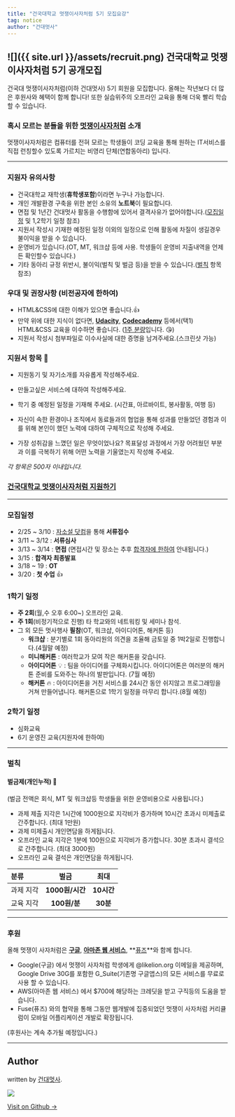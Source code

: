 ```yaml
---
title: "건국대학교 멋쟁이사자처럼 5기 모집요강"
tag: notice
author: "건대멋사"
---
```

![]({{ site.url }}/assets/recruit.png)
건국대학교 멋쟁이사자처럼 5기 공개모집
---
건국대 멋쟁이사자처럼(이하 건대멋사) 5기 회원을 모집합니다. 올해는 작년보다 더 많은 후원사와 혜택이 함께 합니다! 또한 실습위주의 오프라인 교육을 통해 더욱 빨리 학습할 수 있습니다.


### 혹시 모르는 분들을 위한 [멋쟁이사자처럼](http://likelion.net/) 소개

멋쟁이사자처럼은 컴퓨터를 전혀 모르는 학생들이 코딩 교육을 통해 원하는 IT서비스를 직접 런칭할수 있도록 가르치는 비영리 단체(연합동아리) 입니다.

---


### 지원자 유의사항
- 건국대학교 재학생(**휴학생포함**)이라면 누구나 가능합니다.
- 개인 개발환경 구축을 위한 본인 소유의 **노트북**이 필요합니다.
- 면접 및 1년간 건대멋사 활동을 수행함에 있어서 결격사유가 없어야합니다.([모집일정](#모집일정) 및 1,2학기 일정 참조)
- 지원서 작성시 기재한 예정된 일정 이외의 일정으로 인해 활동에 차질이 생길경우 불이익을 받을 수 있습니다.
- 운영비가 있습니다.(OT, MT, 워크샵 등에 사용. 학생들이 운영비 지출내역을 언제든 확인할수 있습니다.)
- 기타 동아리 규정 위반시, 불이익(벌칙 및 벌금 등)을 받을 수 있습니다.([벌칙](#벌칙) 항목 참조)

### 우대 및 권장사항 (비전공자에 한하여)
- HTML&CSS에 대한 이해가 있으면 좋습니다.:+1:
- 만약 위에 대한 지식이 없다면, **[Udacity](https://www.udacity.com/course/intro-to-html-and-css--ud304)**, **[Codecademy](https://www.codecademy.com/learn/web)** 등에서(택1) HTML&CSS 교육을 이수하면 좋습니다.
	(<u>1주 분량</u>입니다. :kissing_heart:)
- 지원서 작성시 첨부파일로 이수사실에 대한 증명을 남겨주세요.(스크린샷 가능)


### 지원서 항목 :memo:


- 지원동기 및 자기소개를 자유롭게 작성해주세요.

- 만들고싶은 서비스에 대하여 작성해주세요.

- 학기 중 예정된 일정을 기재해 주세요.
(시간표, 아르바이트, 봉사활동, 여행 등)

- 자신이 속한 환경이나 조직에서 동료들과의 협업을 통해 성과를 만들었던 경험과 이를 위해 본인이 했던 노력에 대하여 구체적으로 작성해 주세요.

- 가장 성취감을 느꼈던 일은 무엇이었나요? 목표달성 과정에서 가장 어려웠던 부분과 이를 극복하기 위해 어떤 노력을 기울였는지 작성해 주세요.

*각 항목은 500자 이내입니다.*

### [건국대학교 멋쟁이사자처럼 지원하기](http://jasoseol.com/)

---


### 모집일정
- 2/25 ~ 3/10 : [자소설 닷컴](http://jasoseol.com/)을 통해 **서류접수**
- 3/11 ~ 3/12 : **서류심사**
- 3/13 ~ 3/14 : **면접**
(면접시간 및 장소는 추후 <u>합격자에 한하여</u> 안내됩니다.)
- 3/15 : **합격자 최종발표**
- 3/18 ~ 19 : **OT**
- 3/20 : **첫 수업** :+1:

### 1학기 일정
- **주 2회**(월,수 오후 6:00~) 오프라인 교육.
- **주 1회**(비정기적으로 진행) 타 학교와의 네트워킹 및 세미나 참석.
- 그 외 모든 멋사행사 **필참**(OT, 워크샵, 아이디어톤, 해커톤 등)
	- **워크샵** : 분기별로 1회 동아리원의 의견을 조율해 금토일 중 1박2일로 진행합니다.(4월말 예정)
	- **미니해커톤** : 여러학교가 모여 작은 해커톤을 갖습니다.
	- **아이디어톤** :bulb: : 팀을 아이디어를 구체화시킵니다. 아이디어톤은 여러분의 해커톤 준비를 도와주는 하나의 발판입니다. (7월 예정)
	- **해커톤** :fire: : 아이디어톤을 거친 서비스를 24시간 동안 쉬지않고 프로그래밍을 거쳐 만들어냅니다. 해커톤으로 1학기 일정을 마무리 합니다.(8월 예정)


### 2학기 일정
- 심화교육
- 6기 운영진 교육(지원자에 한하여)

---

### 벌칙
#### 벌금제(개인누적) :cop:
(벌금 전액은 회식, MT 및 워크샵등 학생들을 위한 운영비용으로 사용됩니다.)

- 과제 제출 지각은 1시간에 1000원으로 지각비가 증가하며 10시간 초과시 미제출로 간주합니다. (최대 1만원)
- 과제 미제출시 개인면담을 하게됩니다.
- 오프라인 교육 지각은 1분에 100원으로 지각비가 증가합니다. 30분 초과시 결석으로 간주합니다. (최대 3000원)
- 오프라인 교육 결석은 개인면담을 하게됩니다.

| 	분류	| 벌금           |     최대      |
| :----- | :-----------: | :----------: |
| 과제 지각    | **1000원/시간** |   **10시간**  |
| 교육 지각    | **100원/분**   |   **30분**  |

---


### 후원
올해 멋쟁이 사자처럼은 **[구글](http://bit.ly/2kH3eaJ)**, **[아마존 웹 서비스](http://bit.ly/2knii1l)**, **[퓨즈](http://bit.ly/2ldO14N)**와 함께 합니다.

- Google(구글) 에서 멋쟁이 사자처럼 학생에게 @likelion.org 이메일을 제공하며, Google Drive 30G를 포함한 G_Suite(기존명 구글앱스)의 모든 서비스를 무료로 사용 할 수 있습니다.
- AWS(아마존 웹 서비스) 에서 $700에 해당하는 크레딧을 받고 구직등의 도움을 받습니다.
- Fuse(퓨즈) 와의 협약을 통해 그동안 웹개발에 집중되었던 멋쟁이 사자처럼 커리큘럼이 모바일 어플리케이션 개발로 확장됩니다.

(후원사는 계속 추가될 예정입니다.)

---

## Author

written by [건대멋사](likelionkonkuk.github.io).

![](https://avatars.githubusercontent.com/likelionkonkuk?v=2&s=100)

<a href="https://github.com/likelionkonkuk" target="_blank" class="btn btn-black"><i class="fa fa-github fa-lg"></i> Visit on Github &rarr;</a>
